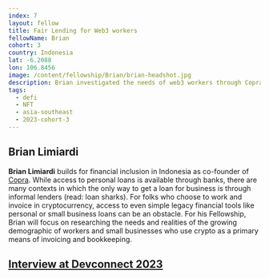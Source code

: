 ```yaml
---
index: 7
layout: fellow
title: Fair Lending for Web3 workers
fellowName: Brian
cohort: 3
country: Indonesia
lat: -6.2088
lon: 106.8456
image: /content/fellowship/Brian/brian-headshot.jpg
description: Brian investigated the needs of web3 workers through Copra Finance, a startup that designs web3 financial products for working folks in Jakarta, Indonesia
tags:
  - defi
  - NFT
  - asia-southeast
  - 2023-cohort-3
---
```


## Brian Limiardi

**Brian Limiardi** builds for financial inclusion in Indonesia as co-founder of [Copra](https://www.copra.finance/). While access to personal loans is available through banks, there are many contexts in which the only way to get a loan for business is through informal lenders (read: loan sharks). For folks who choose to work and invoice in cryptocurrency, access to even simple legacy financial tools like personal or small business loans can be an obstacle. For his Fellowship, Brian will focus on researching the needs and realities of the growing demographic of workers and small businesses who use crypto as a primary means of invoicing and bookkeeping.

## [Interview at Devconnect 2023](https://youtu.be/7W0EU9Qsu1Y?si=V6omURU5MijzUPxe)
